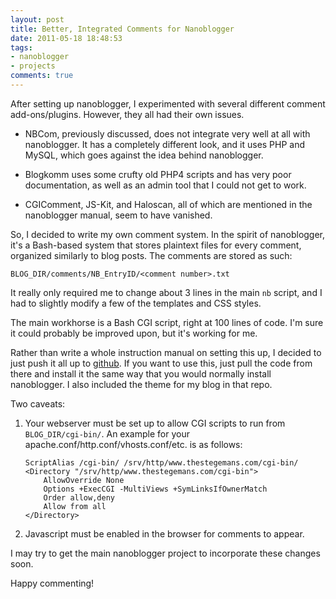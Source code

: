 ```yaml
---
layout: post
title: Better, Integrated Comments for Nanoblogger
date: 2011-05-18 18:48:53
tags:
- nanoblogger
- projects
comments: true
---
```


After setting up nanoblogger, I experimented with several different comment add-ons/plugins. However, they all had their own issues.

*   NBCom, previously discussed, does not integrate very well at all with nanoblogger. It has a completely different look, and it uses PHP and MySQL, which goes against the idea behind nanoblogger.

*   Blogkomm uses some crufty old PHP4 scripts and has very poor documentation, as well as an admin tool that I could not get to work.

*   CGIComment, JS-Kit, and Haloscan, all of which are mentioned in the nanoblogger manual, seem to have vanished.

So, I decided to write my own comment system. In the spirit of nanoblogger, it's a Bash-based system that stores plaintext files for every comment, organized similarly to blog posts. The comments are stored as such:

    BLOG_DIR/comments/NB_EntryID/<comment number>.txt


It really only required me to change about 3 lines in the main `nb` script, and I had to slightly modify a few of the templates and CSS styles.

The main workhorse is a Bash CGI script, right at 100 lines of code. I'm sure it could probably be improved upon, but it's working for me.

Rather than write a whole instruction manual on setting this up, I decided to just push it all up to [github](https://github.com/mrstegeman/nanoblogger-mod). If you want to use this, just pull the code from there and install it the same way that you would normally install nanoblogger. I also included the theme for my blog in that repo.

Two caveats:

1.  Your webserver must be set up to allow CGI scripts to run from `BLOG_DIR/cgi-bin/`. An example for your apache.conf/http.conf/vhosts.conf/etc. is as follows:

        ScriptAlias /cgi-bin/ /srv/http/www.thestegemans.com/cgi-bin/
        <Directory "/srv/http/www.thestegemans.com/cgi-bin">
            AllowOverride None
            Options +ExecCGI -MultiViews +SymLinksIfOwnerMatch
            Order allow,deny
            Allow from all
        </Directory>

2.  Javascript must be enabled in the browser for comments to appear.

I may try to get the main nanoblogger project to incorporate these changes soon.

Happy commenting!

